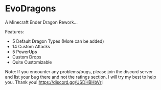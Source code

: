 # EvoDragons
A Minecraft Ender Dragon Rework...

Features:
- 5 Default Dragon Types (More can be added)
- 14 Custom Attacks
- 5 PowerUps
- Custom Drops
- Quite Customizable

Note: If you encounter any problems/bugs, please join the discord server and list your bug there and not the ratings section. I will try my best to help you. Thank you!
https://discord.gg/USDHBHbVrj
